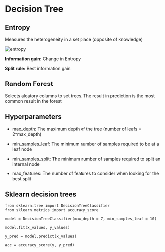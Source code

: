 # Decision Tree

## Entropy
Measures the heterogeneity in a set place (opposite of knowledge)

![entropy](http://dni-institute.in/blogs/wp-content/uploads/2015/08/Entrop.png)

**Information gain:** Change in Entropy

**Split rule:** Best information gain

## Random Forest
Selects aleatory columns to set trees. The result in prediction is the most common result in the forest

## Hyperparameters

- max_depth: The maximum depth of the tree (number of leafs = 2^max_depth)

- min_samples_leaf: The minimum number of samples required to be at a leaf node

- min_samples_split: The minimum number of samples required to split an internal node

- max_features: The number of features to consider when looking for the best split

## Sklearn decision trees

```
from sklearn.tree import DecisionTreeClassifier
from sklearn.metrics import accuracy_score

model = DecisionTreeClassifier(max_depth = 7, min_samples_leaf = 10)

model.fit(x_values, y_values)

y_pred = model.predict(x_values)

acc = accuracy_score(y, y_pred)
```
